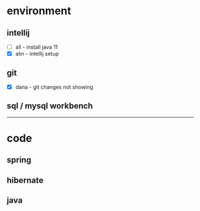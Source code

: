 # environment

## intellij
- [ ] all - install java 11
- [x] alin - intellij setup

## git
- [x] dana - git changes not showing

## sql / mysql workbench

---

# code

## spring

## hibernate

## java
